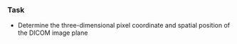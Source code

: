 ### Task

* Determine the three-dimensional pixel coordinate and spatial position of the DICOM image plane